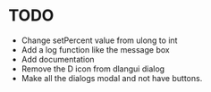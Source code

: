 

# TODO

* Change setPercent value from ulong to int
* Add a log function like the message box
* Add documentation
* Remove the D icon from dlangui dialog
* Make all the dialogs modal and not have buttons.
